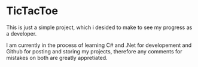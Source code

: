 # TicTacToe

This is just a simple project, which i desided to make to see my progress as a developer.

I am currently in the process of learning C# and .Net for developement and Github for posting and storing my projects, therefore any comments for mistakes on both are greatly appretiated.
